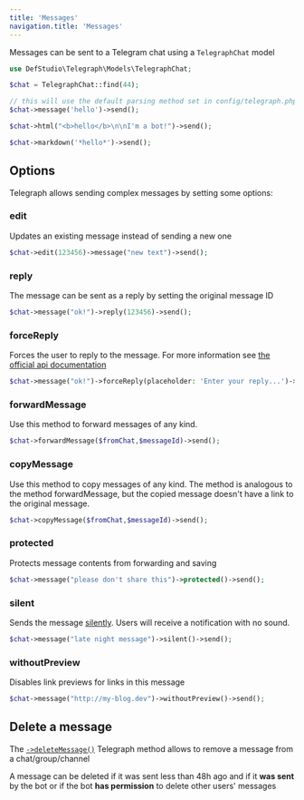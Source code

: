 ```yaml
---
title: 'Messages'
navigation.title: 'Messages'
---
```


Messages can be sent to a Telegram chat using a `TelegraphChat` model

```php
use DefStudio\Telegraph\Models\TelegraphChat;

$chat = TelegraphChat::find(44);

// this will use the default parsing method set in config/telegraph.php
$chat->message('hello')->send();

$chat->html("<b>hello</b>\n\nI'm a bot!")->send();

$chat->markdown('*hello*')->send();
```

## Options

Telegraph allows sending complex messages by setting some options:

### edit

Updates an existing message instead of sending a new one


```php
$chat->edit(123456)->message("new text")->send();
```

### reply

The message can be sent as a reply by setting the original message ID

```php
$chat->message("ok!")->reply(123456)->send();
```

### forceReply

Forces the user to reply to the message. For more information see [the official api documentation](https://core.telegram.org/bots/api#forcereply)

```php
$chat->message("ok!")->forceReply(placeholder: 'Enter your reply...')->send();
```

### forwardMessage


Use this method to forward messages of any kind.

```php
$chat->forwardMessage($fromChat,$messageId)->send();

```
### copyMessage

Use this method to copy messages of any kind.
The method is analogous to the method forwardMessage, but the copied message doesn't have a link to the original message.

```php
$chat->copyMessage($fromChat,$messageId)->send();
```

### protected

Protects message contents from forwarding and saving

```php
$chat->message("please don't share this")->protected()->send();
```

### silent

Sends the message [silently](https://telegram.org/blog/channels-2-0#silent-messages). Users will receive a notification with no sound.

```php
$chat->message("late night message")->silent()->send();
```

### withoutPreview

Disables link previews for links in this message

```php
$chat->message("http://my-blog.dev")->withoutPreview()->send();
```

## Delete a message

The [`->deleteMessage()`](/features/telegram-api-calls#deletemessage) Telegraph method allows to remove a message from a chat/group/channel

<alert type="alert">A message can be deleted if it was sent less than 48h ago and if it **was sent** by the bot or if the bot **has permission** to delete other users' messages</alert>

